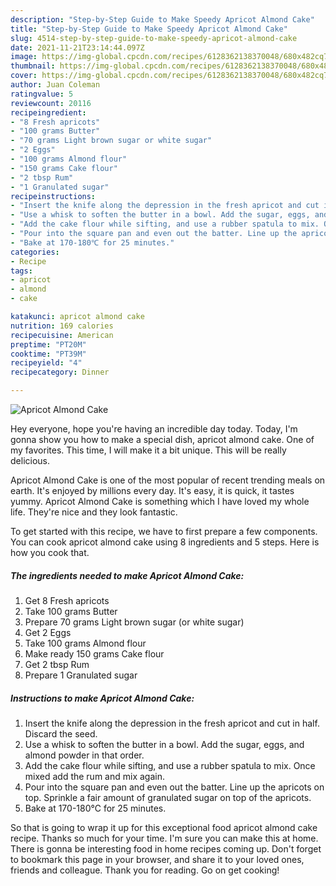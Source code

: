 ```yaml
---
description: "Step-by-Step Guide to Make Speedy Apricot Almond Cake"
title: "Step-by-Step Guide to Make Speedy Apricot Almond Cake"
slug: 4514-step-by-step-guide-to-make-speedy-apricot-almond-cake
date: 2021-11-21T23:14:44.097Z
image: https://img-global.cpcdn.com/recipes/6128362138370048/680x482cq70/apricot-almond-cake-recipe-main-photo.jpg
thumbnail: https://img-global.cpcdn.com/recipes/6128362138370048/680x482cq70/apricot-almond-cake-recipe-main-photo.jpg
cover: https://img-global.cpcdn.com/recipes/6128362138370048/680x482cq70/apricot-almond-cake-recipe-main-photo.jpg
author: Juan Coleman
ratingvalue: 5
reviewcount: 20116
recipeingredient:
- "8 Fresh apricots"
- "100 grams Butter"
- "70 grams Light brown sugar or white sugar"
- "2 Eggs"
- "100 grams Almond flour"
- "150 grams Cake flour"
- "2 tbsp Rum"
- "1 Granulated sugar"
recipeinstructions:
- "Insert the knife along the depression in the fresh apricot and cut in half. Discard the seed."
- "Use a whisk to soften the butter in a bowl. Add the sugar, eggs, and almond powder in that order."
- "Add the cake flour while sifting, and use a rubber spatula to mix. Once mixed add the rum and mix again."
- "Pour into the square pan and even out the batter. Line up the apricots on top. Sprinkle a fair amount of granulated sugar on top of the apricots."
- "Bake at 170-180℃ for 25 minutes."
categories:
- Recipe
tags:
- apricot
- almond
- cake

katakunci: apricot almond cake 
nutrition: 169 calories
recipecuisine: American
preptime: "PT20M"
cooktime: "PT39M"
recipeyield: "4"
recipecategory: Dinner

---
```



![Apricot Almond Cake](https://img-global.cpcdn.com/recipes/6128362138370048/680x482cq70/apricot-almond-cake-recipe-main-photo.jpg)

Hey everyone, hope you're having an incredible day today. Today, I'm gonna show you how to make a special dish, apricot almond cake. One of my favorites. This time, I will make it a bit unique. This will be really delicious.

Apricot Almond Cake is one of the most popular of recent trending meals on earth. It's enjoyed by millions every day. It's easy, it is quick, it tastes yummy. Apricot Almond Cake is something which I have loved my whole life. They're nice and they look fantastic.




To get started with this recipe, we have to first prepare a few components. You can cook apricot almond cake using 8 ingredients and 5 steps. Here is how you cook that.

<!--inarticleads1-->

##### The ingredients needed to make Apricot Almond Cake:

1. Get 8 Fresh apricots
1. Take 100 grams Butter
1. Prepare 70 grams Light brown sugar (or white sugar)
1. Get 2 Eggs
1. Take 100 grams Almond flour
1. Make ready 150 grams Cake flour
1. Get 2 tbsp Rum
1. Prepare 1 Granulated sugar




<!--inarticleads2-->

##### Instructions to make Apricot Almond Cake:

1. Insert the knife along the depression in the fresh apricot and cut in half. Discard the seed.
1. Use a whisk to soften the butter in a bowl. Add the sugar, eggs, and almond powder in that order.
1. Add the cake flour while sifting, and use a rubber spatula to mix. Once mixed add the rum and mix again.
1. Pour into the square pan and even out the batter. Line up the apricots on top. Sprinkle a fair amount of granulated sugar on top of the apricots.
1. Bake at 170-180℃ for 25 minutes.




So that is going to wrap it up for this exceptional food apricot almond cake recipe. Thanks so much for your time. I'm sure you can make this at home. There is gonna be interesting food in home recipes coming up. Don't forget to bookmark this page in your browser, and share it to your loved ones, friends and colleague. Thank you for reading. Go on get cooking!
